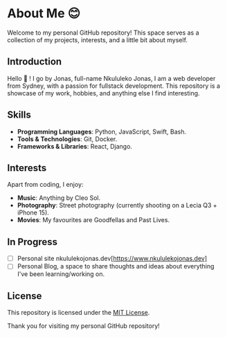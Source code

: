 # About Me 😊

Welcome to my personal GitHub repository! This space serves as a collection of my projects, interests, and a little bit about myself.

## Introduction

Hello 👋 ! I go by Jonas, full-name Nkululeko Jonas, I am a web developer from Sydney, with a passion for fullstack development. This repository is a showcase of my work, hobbies, and anything else I find interesting.

## Skills

- **Programming Languages**: Python, JavaScript, Swift, Bash.
- **Tools & Technologies**: Git, Docker.
- **Frameworks & Libraries**: React, Django.

## Interests

Apart from coding, I enjoy:
- **Music**: Anything by Cleo Sol.
- **Photography**: Street photography (currently shooting on a Lecia Q3 + iPhone 15).
- **Movies**: My favourites are Goodfellas and Past Lives.

## In Progress
- [ ] Personal site nkululekojonas.dev[https://www.nkululekojonas.dev]
- [ ] Personal Blog, a space to share thoughts and ideas about everything I've been learning/working on.

## License

This repository is licensed under the [MIT License](LICENSE).

Thank you for visiting my personal GitHub repository!
